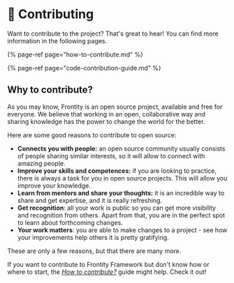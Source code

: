 # 👏 Contributing

Want to contribute to the project? That's great to hear! You can find more information in the following pages.

{% page-ref page="how-to-contribute.md" %}

{% page-ref page="code-contribution-guide.md" %}

## Why to contribute?

As you may know, Frontity is an open source project, available and free for everyone. We believe that working in an open, collaborative way and sharing knowledge has the power to change the world for the better.

Here are some good reasons to contribute to open source:

* **Connects you with people:** an open source community usually consists of people sharing similar interests, so it will allow to connect with amazing people.
* **Improve your skills and competences:** if you are looking to practice, there is always a task for you in open source projects. This will allow you improve your knowledge.
* **Learn from mentors and share your thoughts:** it is an incredible way to share and get expertise, and it is really refreshing.
* **Get recognition**: all your work is public so you can get more visibility and recognition from others. Apart from that, you are in the perfect spot to learn about forthcoming changes.
* **Your work matters**: you are able to make changes to a project - see how your improvements help others it is pretty gratifying.

These are only a few reasons, but that there are many more.

If you want to contribute to Frontity Framework but don't know how or where to start, the _[How to contribute?](how-to-contribute.md)_ guide might help. Check it out!
